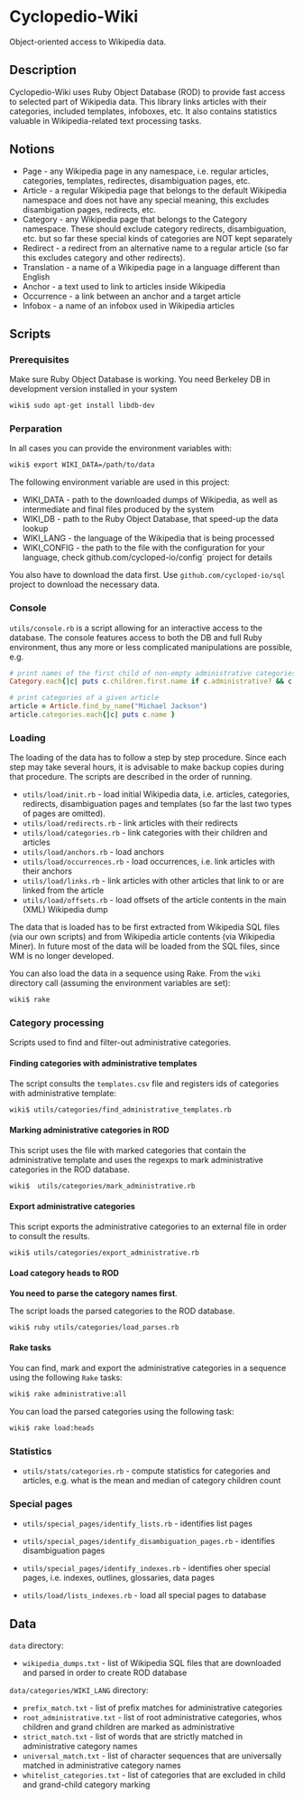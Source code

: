 # Cyclopedio-Wiki

Object-oriented access to Wikipedia data.

## Description

Cyclopedio-Wiki uses Ruby Object Database (ROD) to provide fast access to selected part
of Wikipedia data. This library links articles with their categories, included
templates, infoboxes, etc. It also contains statistics valuable in
Wikipedia-related text processing tasks.

## Notions

* Page - any Wikipedia page in any namespace, i.e. regular articles, categories,
  templates, redirectes, disambiguation pages, etc.
* Article - a regular Wikipedia page that belongs to the default Wikipedia
  namespace and does not have any special meaning, this excludes disambigation
  pages, redirects, etc.
* Category - any Wikipedia page that belongs to the Category namespace. These
  should exclude category redirects, disambiguation, etc. but so far these
  special kinds of categories are NOT kept separately
* Redirect - a redirect from an alternative name to a regular article (so far this
  excludes category and other redirects).
* Translation - a name of a Wikipedia page in a language different than English
* Anchor - a text used to link to articles inside Wikipedia
* Occurrence - a link between an anchor and a target article
* Infobox - a name of an infobox used in Wikipedia articles

## Scripts

### Prerequisites

Make sure Ruby Object Database is working. You need Berkeley DB in development version 
installed in your system

```bash
wiki$ sudo apt-get install libdb-dev
```

### Perparation

In all cases you can provide the environment variables with:

```bash
wiki$ export WIKI_DATA=/path/to/data
```

The following environment variable are used in this project:

* WIKI_DATA - path to the downloaded dumps of Wikipedia, as well as intermediate and final files produced by the system
* WIKI_DB - path to the Ruby Object Database, that speed-up the data lookup
* WIKI_LANG - the language of the Wikipedia that is being processed
* WIKI_CONFIG - the path to the file with the configuration for your language, check github.com/cycloped-io/config` project for
  details

You also have to download the data first. Use `github.com/cycloped-io/sql` project to download the necessary data.


### Console

`utils/console.rb` is a script allowing for an interactive access to the
database. The console features access to both the DB and full Ruby environment,
thus any more or less complicated manipulations are possible, e.g.

```ruby
# print names of the first child of non-empty administrative categories:
Category.each{|c| puts c.children.first.name if c.administrative? && c.children.count > 0 } 

# print categories of a given article
article = Article.find_by_name("Michael Jackson")
article.categories.each{|c| puts c.name }
```

### Loading

The loading of the data has to follow a step by step procedure. Since each step
may take several hours, it is advisable to make backup copies during that
procedure. The scripts are described in the order of running.

* `utils/load/init.rb` - load initial Wikipedia data, i.e. articles, categories,
  redirects, disambiguation pages and templates (so far the last two types of
  pages are omitted).
* `utils/load/redirects.rb` - link articles with their redirects
* `utils/load/categories.rb` - link categories with their children and articles
* `utils/load/anchors.rb` - load anchors
* `utils/load/occurrences.rb` - load occurrences, i.e. link articles with their anchors
* `utils/load/links.rb` - link articles with other articles that link to or are
  linked from the article
* `utils/load/offsets.rb` - load offsets of the article contents in the main
  (XML) Wikipedia dump

The data that is loaded has to be first extracted from Wikipedia SQL files (via
our own scripts) and from Wikipedia article contents (via Wikipedia Miner). In
future most of the data will be loaded from the SQL files, since WM is no longer
developed.

You can also load the data in a sequence using Rake. From the `wiki` directory
call (assuming the environment variables are set):

```bash
wiki$ rake
```

### Category processing

Scripts used to find and filter-out administrative categories.

#### Finding categories with administrative templates

The script consults the `templates.csv` file and registers ids of categories
with administrative template:

```bash
wiki$ utils/categories/find_administrative_templates.rb
```

#### Marking administrative categories in ROD

This script uses the file with marked categories that contain the administrative
template and uses the regexps to mark administrative categories in the ROD
database.

```bash
wiki$  utils/categories/mark_administrative.rb
```

#### Export administrative categories 

This script exports the administrative categories to an external file in order
to consult the results.

```bash
wiki$ utils/categories/export_administrative.rb
```

#### Load category heads to ROD

**You need to parse the category names first**.

The script loads the parsed categories to the ROD database.

```bash
wiki$ ruby utils/categories/load_parses.rb
```

#### Rake tasks

You can find, mark and export the administrative categories in a sequence
using the following `Rake` tasks:

```bash
wiki$ rake administrative:all
```

You can load the parsed categories using the following task:

```bash
wiki$ rake load:heads
```


### Statistics

* `utils/stats/categories.rb` - compute statistics for categories and articles,
  e.g. what is the mean and median of category children count

### Special pages

* `utils/special_pages/identify_lists.rb` - identifies list pages
* `utils/special_pages/identify_disambiguation_pages.rb` - identifies disambiguation pages
* `utils/special_pages/identify_indexes.rb` - identifies oher special pages, i.e. indexes, outlines, glossaries, data pages

* `utils/load/lists_indexes.rb` - load all special pages to database

## Data

`data` directory:

* `wikipedia_dumps.txt` - list of Wikipedia SQL files that are downloaded and
  parsed in order to create ROD database

`data/categories/WIKI_LANG` directory:

* `prefix_match.txt` - list of prefix matches for administrative categories
* `root_administrative.txt` - list of root administrative categories, whos
  children and grand children are marked as administrative
* `strict_match.txt` - list of words that are strictly matched in administrative 
  category names 
* `universal_match.txt` - list of character sequences that are universally
  matched in administrative category names
* `whitelist_categories.txt` - list of categories that are excluded in child and
  grand-child category marking
